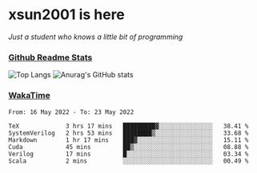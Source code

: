 # xsun2001 is here

*Just a student who knows a little bit of programming*

### [Github Readme Stats](https://github.com/anuraghazra/github-readme-stats)

![Top Langs](https://github-readme-stats.vercel.app/api/top-langs/?username=xsun2001&layout=compact&theme=radical) ![Anurag's GitHub stats](https://github-readme-stats.vercel.app/api?username=xsun2001&show_icons=true&theme=radical)

### [WakaTime](https://wakatime.com)

<!--START_SECTION:waka-->

```text
From: 16 May 2022 - To: 23 May 2022

TeX             3 hrs 17 mins   █████████▓░░░░░░░░░░░░░░░   38.41 %
SystemVerilog   2 hrs 53 mins   ████████▒░░░░░░░░░░░░░░░░   33.68 %
Markdown        1 hr 17 mins    ███▓░░░░░░░░░░░░░░░░░░░░░   15.11 %
Cuda            45 mins         ██▒░░░░░░░░░░░░░░░░░░░░░░   08.88 %
Verilog         17 mins         █░░░░░░░░░░░░░░░░░░░░░░░░   03.34 %
Scala           2 mins          ░░░░░░░░░░░░░░░░░░░░░░░░░   00.49 %
```

<!--END_SECTION:waka-->
